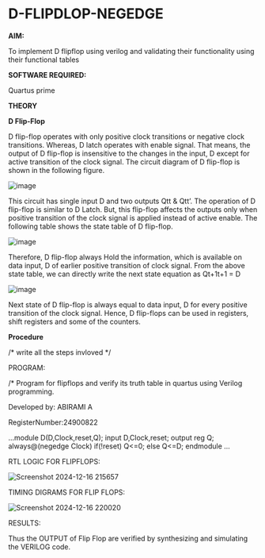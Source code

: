 # D-FLIPDLOP-NEGEDGE

**AIM:**

To implement  D flipflop using verilog and validating their functionality using their functional tables

**SOFTWARE REQUIRED:**

Quartus prime

**THEORY**

**D Flip-Flop**

D flip-flop operates with only positive clock transitions or negative clock transitions. Whereas, D latch operates with enable signal. That means, the output of D flip-flop is insensitive to the changes in the input, D except for active transition of the clock signal. The circuit diagram of D flip-flop is shown in the following figure.

![image](https://github.com/naavaneetha/D-FLIPDLOP-NEGEDGE/assets/154305477/48c81fe8-bc3f-40e7-95e2-519fc155ad51)

This circuit has single input D and two outputs Qtt & Qtt’. The operation of D flip-flop is similar to D Latch. But, this flip-flop affects the outputs only when positive transition of the clock signal is applied instead of active enable. The following table shows the state table of D flip-flop.

![image](https://github.com/naavaneetha/D-FLIPDLOP-NEGEDGE/assets/154305477/e5f3fda7-68ec-4a3a-a0a4-cf6f9cc4ab55)

Therefore, D flip-flop always Hold the information, which is available on data input, D of earlier positive transition of clock signal. From the above state table, we can directly write the next state equation as Qt+1t+1 = D

![image](https://github.com/naavaneetha/D-FLIPDLOP-NEGEDGE/assets/154305477/8592c0d8-2917-4142-91b9-d6c30dd891d2)

Next state of D flip-flop is always equal to data input, D for every positive transition of the clock signal. Hence, D flip-flops can be used in registers, shift registers and some of the counters.

**Procedure**

/* write all the steps invloved */

PROGRAM:

/* Program for flipflops and verify its truth table in quartus using Verilog programming.

Developed by: ABIRAMI A

RegisterNumber:24900822

...module D(D,Clock,reset,Q); input D,Clock,reset; output reg Q; always@(negedge Clock) if(!reset) Q<=0; else Q<=D; endmodule ...


RTL LOGIC FOR FLIPFLOPS:

![Screenshot 2024-12-16 215657](https://github.com/user-attachments/assets/6bf1fb03-b9eb-4795-bcaa-b66e7f31f63c)




TIMING DIGRAMS FOR FLIP FLOPS:

![Screenshot 2024-12-16 220020](https://github.com/user-attachments/assets/93e4c926-79ba-4f36-a5ea-0d446b5de580)



RESULTS:


Thus the OUTPUT of Flip Flop are verified by synthesizing and simulating the VERILOG code.
